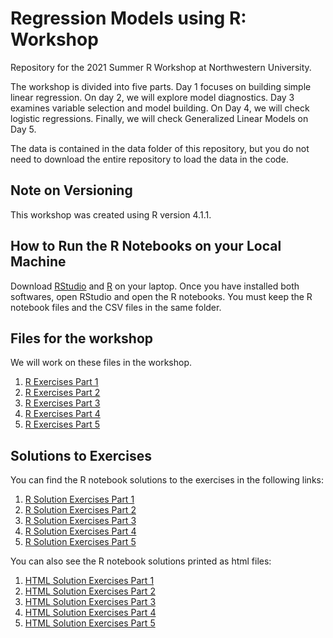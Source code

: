 # Regression Models using R: Workshop
Repository for the 2021 Summer R Workshop at Northwestern University.

The workshop is divided into five parts. Day 1 focuses on building simple linear regression. On day 2, we will explore model diagnostics. Day 3 examines variable selection and model building. On Day 4, we will check logistic regressions. Finally, we will check Generalized Linear Models on Day 5. 

The data is contained in the data folder of this repository, but you do not need to download the entire repository to load the data in the code.

## Note on Versioning

This workshop was created using R version 4.1.1.

## How to Run the R Notebooks on your Local Machine

Download [RStudio](https://www.rstudio.com/) and [R](https://cran.r-project.org/) on your laptop. Once you have installed both softwares, open RStudio and open the R notebooks. You must keep the R notebook files and the CSV files in the same folder. 

## Files for the workshop

We will work on these files in the workshop.

1.   [R Exercises Part 1](Day1.Rmd)
2.   [R Exercises Part 2](Day2.Rmd)
3.   [R Exercises Part 3](Day3.Rmd)
4.   [R Exercises Part 4](Day4.Rmd)
5.   [R Exercises Part 5](Day5.Rmd)

## Solutions to Exercises

You can find the R notebook solutions to the exercises in the following links:

1.   [R Solution Exercises Part 1](Day1_Answers.Rmd)
2.   [R Solution Exercises Part 2](Day2_Answers.Rmd)
3.   [R Solution Exercises Part 3](Day3_Answers.Rmd)
4.   [R Solution Exercises Part 4](Day4_Answers.Rmd)
5.   [R Solution Exercises Part 5](Day5_Answers.Rmd)

You can also see the R notebook solutions printed as html files:

1.   [HTML Solution Exercises Part 1](Day1_Answers.html)
2.   [HTML Solution Exercises Part 2](Day2_Answers.html)
3.   [HTML Solution Exercises Part 3](Day3_Answers.html)
4.   [HTML Solution Exercises Part 4](Day4_Answers.html)
5.   [HTML Solution Exercises Part 5](Day5_Answers.html)